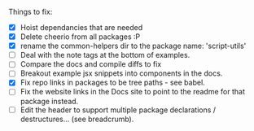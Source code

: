 Things to fix:

* [x] Hoist dependancies that are needed
* [x] Delete cheerio from all packages :P
* [x] rename the common-helpers dir to the package name: 'script-utils'
* [ ] Deal with the note tags at the bottom of examples.
* [ ] Compare the docs and compile diffs to fix
* [ ] Breakout example jsx snippets into components in the docs.
* [x] Fix repo links in packages to be tree paths - see babel.
* [ ] Fix the website links in the Docs site to point to the readme for that package instead.
* [ ] Edit the header to support multiple package declarations / destructures... (see breadcrumb).

